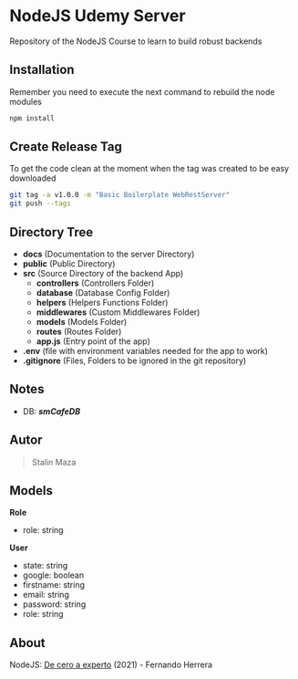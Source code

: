 # NodeJS Udemy Server

Repository of the NodeJS Course to learn to build robust backends

## Installation

Remember you need to execute the next command to rebuild the node modules

```bash
npm install
```

## Create Release Tag

To get the code clean at the moment when the tag was created to be easy downloaded

```bash
git tag -a v1.0.0 -m "Basic Boilerplate WebRestServer"
git push --tags
```

## Directory Tree

* **docs** (Documentation to the server Directory)
* **public** (Public Directory)
* **src** (Source Directory of the backend App)
   * **controllers** (Controllers Folder)
   * **database** (Database Config Folder)
   * **helpers** (Helpers Functions Folder)
   * **middlewares** (Custom Middlewares Folder)
   * **models** (Models Folder)
   * **routes** (Routes Folder)
   * **app.js** (Entry point of the app)
 * **.env** (file with environment variables needed for the app to work)
 * **.gitignore** (Files, Folders to be ignored in the git repository)

## Notes
- DB: ***smCafeDB***

## Autor
> Stalin Maza

## Models

**Role**
- role: string

**User**
- state: string
- google: boolean
- firstname: string
- email: string
- password: string
- role: string

## About

NodeJS: [De cero a experto](https://www.udemy.com/course/node-de-cero-a-experto) (2021) - Fernando Herrera
